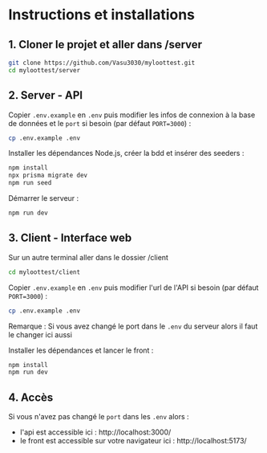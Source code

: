 # Instructions et installations

## 1. Cloner le projet et aller dans /server

```bash
git clone https://github.com/Vasu3030/myloottest.git
cd myloottest/server
```

## 2. Server - API

Copier `.env.example` en `.env` puis modifier les infos de connexion à la base de données et le `port` si besoin (par défaut `PORT=3000`) :

```bash
cp .env.example .env
```

Installer les dépendances Node.js, créer la bdd et insérer des seeders :

```bash 
npm install
npx prisma migrate dev
npm run seed
```

Démarrer le serveur :

```bash
npm run dev
```

## 3. Client - Interface web

Sur un autre terminal aller dans le dossier /client

```bash
cd myloottest/client
```

Copier `.env.example` en `.env` puis modifier l'url de l'API si besoin (par défaut `PORT=3000`) :

```bash
cp .env.example .env
```

Remarque : Si vous avez changé le port dans le `.env` du serveur alors il faut le changer ici aussi

Installer les dépendances et lancer le front :

```bash
npm install
npm run dev
```
## 4. Accès

Si vous n'avez pas changé le `port` dans les `.env` alors :
- l'api est accessible ici : http://localhost:3000/
- le front est accessible sur votre navigateur ici : http://localhost:5173/